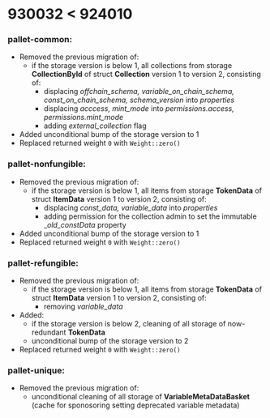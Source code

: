 # **930032 < 924010**

### **pallet-common:**

* Removed the previous migration of:
    * if the storage version is below 1, all collections from storage **CollectionById** of struct **Collection** version 1 to version 2, consisting of:
        * displacing _offchain_schema, variable_on_chain_schema, const_on_chain_schema, schema_version_ into _properties_
        * displacing _acccess, mint_mode_ into _permissions.access, permissions.mint_mode_
        * adding _external_collection_ flag
* Added unconditional bump of the storage version to 1
* Replaced returned weight `0` with `Weight::zero()`

### **pallet-nonfungible:**

* Removed the previous migration of:
    * if the storage version is below 1, all items from storage **TokenData** of struct **ItemData** version 1 to version 2, consisting of:
        * displacing _const_data, variable_data_ into _properties_
        * adding permission for the collection admin to set the immutable __old_constData_ property
* Added unconditional bump of the storage version to 1
* Replaced returned weight `0` with `Weight::zero()`

### **pallet-refungible:**

* Removed the previous migration of:
    * if the storage version is below 1, all items from storage **TokenData** of struct **ItemData** version 1 to version 2, consisting of:
        * removing _variable_data_
* Added:
    * if the storage version is below 2, cleaning of all storage of now-redundant **TokenData** 
    * unconditional bump of the storage version to 2
* Replaced returned weight `0` with `Weight::zero()`

### **pallet-unique:**

* Removed the previous migration of:
    * unconditional cleaning of all storage of **VariableMetaDataBasket** (cache for sponosoring setting deprecated variable metadata)
